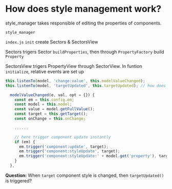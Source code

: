 # How does style management work?

style_manager takes responsible of editing the properties of components.

`style_manager`

`index.js` `init` create Sectors & SectorsView

Sectors trigers Sector `buildProperties`, then through `PropertyFactory` build `Property`

SectorsView trigers PropertyView through SectorView. In funtion `initialize`, relative events are set up

```js
this.listenTo(model, 'change:value', this.modelValueChanged);
this.listenTo(model, 'targetUpdated', this.targetUpdated); // how does it work?
```

```js
  modelValueChanged(e, val, opt = {}) {
    const em = this.config.em;
    const model = this.model;
    const value = model.getFullValue();
    const target = this.getTarget();
    const onChange = this.onChange;

    ......

    // here trigger component update instantly
    if (em) {
      em.trigger('component:update', target);
      em.trigger('component:styleUpdate', target);
      em.trigger('component:styleUpdate:' + model.get('property'), target);
    }
  },
```

**Question:** When `target` component style is changed, then `targetUpdated()` is triggered?

